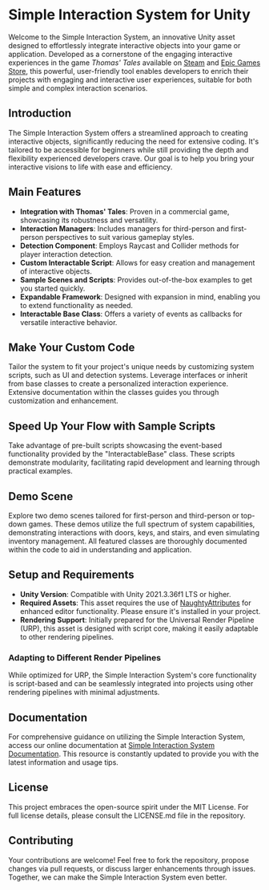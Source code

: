 # Simple Interaction System for Unity

Welcome to the Simple Interaction System, an innovative Unity asset designed to effortlessly integrate interactive objects into your game or application. Developed as a cornerstone of the engaging interactive experiences in the game *Thomas' Tales* available on [Steam](https://store.steampowered.com/app/1698750/Thomas_Tales/) and [Epic Games Store](https://store.epicgames.com/en-US/p/thomas-tales-912c23), this powerful, user-friendly tool enables developers to enrich their projects with engaging and interactive user experiences, suitable for both simple and complex interaction scenarios.

## Introduction

The Simple Interaction System offers a streamlined approach to creating interactive objects, significantly reducing the need for extensive coding. It's tailored to be accessible for beginners while still providing the depth and flexibility experienced developers crave. Our goal is to help you bring your interactive visions to life with ease and efficiency.

## Main Features

- **Integration with Thomas' Tales**: Proven in a commercial game, showcasing its robustness and versatility.
- **Interaction Managers**: Includes managers for third-person and first-person perspectives to suit various gameplay styles.
- **Detection Component**: Employs Raycast and Collider methods for player interaction detection.
- **Custom Interactable Script**: Allows for easy creation and management of interactive objects.
- **Sample Scenes and Scripts**: Provides out-of-the-box examples to get you started quickly.
- **Expandable Framework**: Designed with expansion in mind, enabling you to extend functionality as needed.
- **Interactable Base Class**: Offers a variety of events as callbacks for versatile interactive behavior.

## Make Your Custom Code

Tailor the system to fit your project's unique needs by customizing system scripts, such as UI and detection systems. Leverage interfaces or inherit from base classes to create a personalized interaction experience. Extensive documentation within the classes guides you through customization and enhancement.

## Speed Up Your Flow with Sample Scripts

Take advantage of pre-built scripts showcasing the event-based functionality provided by the "InteractableBase" class. These scripts demonstrate modularity, facilitating rapid development and learning through practical examples.

## Demo Scene

Explore two demo scenes tailored for first-person and third-person or top-down games. These demos utilize the full spectrum of system capabilities, demonstrating interactions with doors, keys, and stairs, and even simulating inventory management. All featured classes are thoroughly documented within the code to aid in understanding and application.

## Setup and Requirements

- **Unity Version**: Compatible with Unity 2021.3.36f1 LTS or higher.
- **Required Assets**: This asset requires the use of [NaughtyAttributes](https://assetstore.unity.com/packages/tools/utilities/naughtyattributes-129996) for enhanced editor functionality. Please ensure it's installed in your project.
- **Rendering Support**: Initially prepared for the Universal Render Pipeline (URP), this asset is designed with script core, making it easily adaptable to other rendering pipelines.

### Adapting to Different Render Pipelines

While optimized for URP, the Simple Interaction System's core functionality is script-based and can be seamlessly integrated into projects using other rendering pipelines with minimal adjustments.

## Documentation

For comprehensive guidance on utilizing the Simple Interaction System, access our online documentation at [Simple Interaction System Documentation](https://sis-unity.toodoo.studio). This resource is constantly updated to provide you with the latest information and usage tips.

## License

This project embraces the open-source spirit under the MIT License. For full license details, please consult the LICENSE.md file in the repository.

## Contributing

Your contributions are welcome! Feel free to fork the repository, propose changes via pull requests, or discuss larger enhancements through issues. Together, we can make the Simple Interaction System even better.
